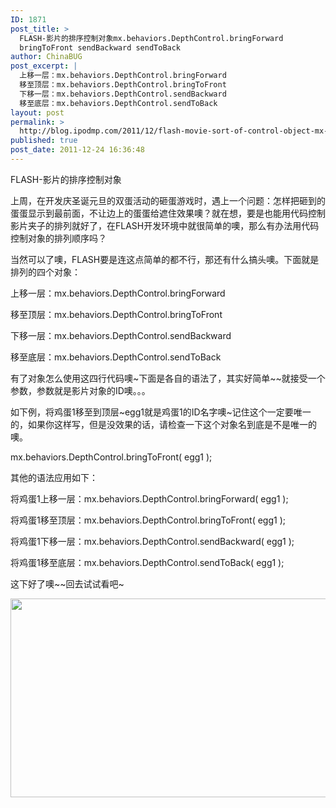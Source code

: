 ```yaml
---
ID: 1871
post_title: >
  FLASH-影片的排序控制对象mx.behaviors.DepthControl.bringForward
  bringToFront sendBackward sendToBack
author: ChinaBUG
post_excerpt: |
  上移一层：mx.behaviors.DepthControl.bringForward
  移至顶层：mx.behaviors.DepthControl.bringToFront
  下移一层：mx.behaviors.DepthControl.sendBackward
  移至底层：mx.behaviors.DepthControl.sendToBack
layout: post
permalink: >
  http://blog.ipodmp.com/2011/12/flash-movie-sort-of-control-object-mx-behaviors-depthcontrol-bringforward-bringtofront-sendbackward-sendtoback.html
published: true
post_date: 2011-12-24 16:36:48
---
```

FLASH-影片的排序控制对象

上周，在开发庆圣诞元旦的双蛋活动的砸蛋游戏时，遇上一个问题：怎样把砸到的蛋蛋显示到最前面，不让边上的蛋蛋给遮住效果噢？就在想，要是也能用代码控制影片夹子的排列就好了，在FLASH开发环境中就很简单的噢，那么有办法用代码控制对象的排列顺序吗？

当然可以了噢，FLASH要是连这点简单的都不行，那还有什么搞头噢。下面就是排列的四个对象：

上移一层：mx.behaviors.DepthControl.bringForward

移至顶层：mx.behaviors.DepthControl.bringToFront

下移一层：mx.behaviors.DepthControl.sendBackward

移至底层：mx.behaviors.DepthControl.sendToBack

有了对象怎么使用这四行代码噢~下面是各自的语法了，其实好简单~~就接受一个参数，参数就是影片对象的ID噢。。。

如下例，将鸡蛋1移至到顶层~egg1就是鸡蛋1的ID名字噢~记住这个一定要唯一的，如果你这样写，但是没效果的话，请检查一下这个对象名到底是不是唯一的噢。

mx.behaviors.DepthControl.bringToFront( egg1 );

其他的语法应用如下：

将鸡蛋1上移一层：mx.behaviors.DepthControl.bringForward( egg1 );

将鸡蛋1移至顶层：mx.behaviors.DepthControl.bringToFront( egg1 );

将鸡蛋1下移一层：mx.behaviors.DepthControl.sendBackward( egg1 );

将鸡蛋1移至底层：mx.behaviors.DepthControl.sendToBack( egg1 );

这下好了噢~~回去试试看吧~

<a href="http://blog.ipodmp.com/wp-content/uploads/2011/12/201112-egg.jpg"><img class="alignnone  wp-image-1872" title="201112-egg" src="http://blog.ipodmp.com/wp-content/uploads/2011/12/201112-egg-300x183.jpg" alt="" width="522" height="318" /></a>